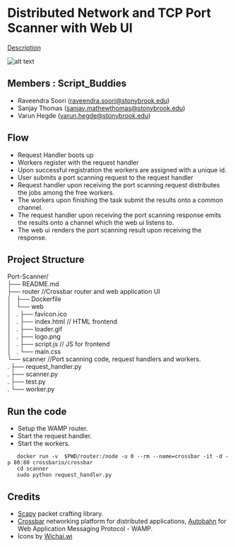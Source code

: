 # Distributed Network and TCP Port Scanner with Web UI

[Description](https://www.securitee.org/teaching/cse509/projects/project2.html)

![alt text](https://github.com/sooriravindra/Port-Scanner/blob/master/Block%20Diagram.png)

## Members : Script\_Buddies
* Raveendra Soori (raveendra.soori@stonybrook.edu)
* Sanjay Thomas (sanjay.mathewthomas@stonybrook.edu)
* Varun Hegde (varun.hegde@stonybrook.edu)

## Flow
  - Request Handler boots up
  - Workers register with the request handler
  - Upon successful registration the workers are assigned with a unique id.
  - User submits a port scanning request to the request handler
  - Request handler upon receiving the port scanning request distributes the jobs among the free workers.
  - The workers upon finishing the task submit the results onto a common channel.
  - The request handler upon receiving the port scanning response emits the results onto a channel which the web ui listens    to.
  - The web ui renders the port scanning result upon receiving the response.

## Project Structure

Port-Scanner/  
├── README.md  
├── router //Crossbar router and web application UI  
│   ├── Dockerfile  
│   └── web  
│   .    ├── favicon.ico  
│   .    ├── index.html // HTML frontend  
│   .    ├── loader.gif  
│   .    ├── logo.png  
│   .    ├── script.js // JS for frontend  
│   .    └── main.css  
└── scanner //Port scanning code, request handlers and workers.  
.   ├── request\_handler.py  
.   ├── scanner.py  
.   ├── test.py  
.   └── worker.py  
  
## Run the code

 - Setup the WAMP router.
 - Start the request handler.
 - Start the workers.

```
   docker run -v  $PWD/router:/node -u 0 --rm --name=crossbar -it -d -p 80:80 crossbario/crossbar
   cd scanner 
   sudo python request_handler.py
```

## Credits

* [Scapy](https://scapy.net/) packet crafting library.
* [Crossbar](https://crossbar.io) networking platform for distributed applications, [Autobahn](https://crossbar.io/autobahn/) for Web Application Messaging Protocol - WAMP.
* Icons by [Wichai.wi](https://www.flaticon.com/authors/wichaiwi)

